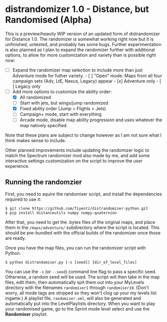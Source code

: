# distrandomizer 1.0 - Distance, but Randomised (Alpha)

This is a preview/heavily WIP version of an updated form of distrandomizer for Distance 1.0.
The randomizer is somewhat working right now but it is unfinished, untested, and probably has
some bugs. Further experimentation is also planned as I plan to expand the randomizer further
with additional options, to allow for more customization and variety than is possible right now:

- [ ] Expand the randomizer map selection to include more than just Adventure mode for
      futher variety.
      - [ ] "Open" mode: Maps from all four campaign sets (Adv, LtE, Nexus, Legacy) appear
      - [x] Adventure only
      - [ ] Legacy only
- [ ] Add more options to customize the ability order:
  - [x] All randomized
  - [ ] Start with jets, but wings/jump randomized
  - [x] Fixed ability order (Jump > Flights > Jets)
  - [ ] Campaign+ mode, start with everything
  - [ ] Arcade mode, disable map ability progression and uses whatever the map natively specified.

Note that these plans are subject to change however as I am not sure what I think makes sense to include.

Other planned improvements include updating the randomizer logic to match the Spectrum randomizer mod also made by
me, and add some interactive settings customization on the script to improve the user experience.

## Running the randomzier
First, you need to aquire the randomiser script, and install the
dependencies required to use it:

    $ git clone https://github.com/Tiyenti/distrandomizer-python.git
    $ pip install distanceutils numpy numpy-quaternion
    
After that, you need to get the .bytes files of the original maps, and place them
in the `/maps/adventure/` subdirectory where the script is located. This should be
pre-bundled with the official builds of the randomizer once those are ready.

Once you have the map files, you can run the randomizer script
with Python.

    $ python distrandomiser.py [-s [seed]] [dir_of_level_files]

You can use the `-s` (or `--seed`) command line flag to pass a specific
seed. Otherwise, a random seed will be used. The script will then
take in the map files, edit them, then automatically spit them out
into your MyLevels directory with the filenames `randomiser1` through
`randomiser10`. (Don't worry, all mode tags are stripped so they won't
clog up your my levels list ingame.) A playlist file, `randomiser.xml`,
will also be generated and automatically put into the LevelPlaylists
directory. When you want to play your randomised game, go to the Sprint
mode level select and use the **Randomiser** playlist.
